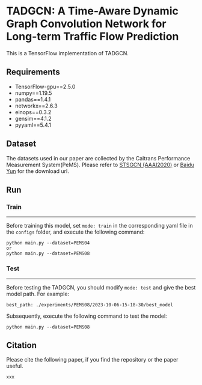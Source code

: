 # TADGCN: A Time-Aware Dynamic Graph Convolution Network for Long-term Traffic Flow Prediction

This is a TensorFlow implementation of TADGCN.

## Requirements

* TensorFlow-gpu==2.5.0
* numpy==1.19.5
* pandas==1.4.1
* networkx==2.6.3
* einops==0.3.2
* gensim==4.1.2
* pyyaml==5.4.1

## Dataset

The datasets used in our paper are collected by the Caltrans Performance Measurement System(PeMS). Please refer to [STSGCN (AAAI2020)](https://github.com/Davidham3/STSGCN) or [Baidu Yun](https://pan.baidu.com/s/1AIUsXgHR3y33I5IG5TyuWA?pwd=rdqq) for the download url.

## Run

### Train
***
Before training this model, set `mode: train` in the corresponding yaml file in the `configs` folder, and execute the following command: 

    python main.py --dataset=PEMS04
    or
    python main.py --dataset=PEMS08

### Test
***
Before testing the TADGCN, you should modify `mode: test` and give the best model path. For example:

    best_path: ./experiments/PEMS08/2023-10-06-15-18-30/best_model

Subsequently, execute the following command to test the model:

    python main.py --dataset=PEMS08


## Citation

Please cite the following paper, if you find the repository or the paper useful.

    xxx


